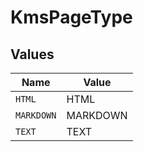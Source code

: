 # KmsPageType


## Values

| Name       | Value      |
| ---------- | ---------- |
| `HTML`     | HTML       |
| `MARKDOWN` | MARKDOWN   |
| `TEXT`     | TEXT       |